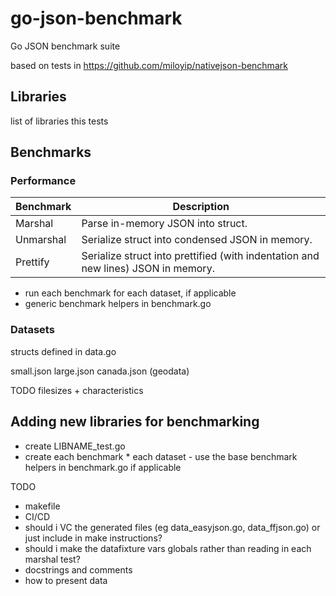 # go-json-benchmark
Go JSON benchmark suite

based on tests in https://github.com/miloyip/nativejson-benchmark

## Libraries

list of libraries this tests

## Benchmarks

### Performance

Benchmark      | Description
---------------|----------------------------------------------------
Marshal        | Parse in-memory JSON into struct.
Unmarshal      | Serialize struct into condensed JSON in memory.
Prettify       | Serialize struct into prettified (with indentation and new lines) JSON in memory.

- run each benchmark for each dataset, if applicable
- generic benchmark helpers in benchmark.go

### Datasets

structs defined in data.go

small.json
large.json
canada.json (geodata)

TODO filesizes + characteristics 


## Adding new libraries for benchmarking

- create LIBNAME_test.go 
- create each benchmark * each dataset - use the base benchmark helpers in benchmark.go if applicable 

TODO
- makefile
- CI/CD
- should i VC the generated files (eg data_easyjson.go, data_ffjson.go) or just include in make instructions?
- should i make the datafixture vars globals rather than reading in each marshal test?
- docstrings and comments
- how to present data
